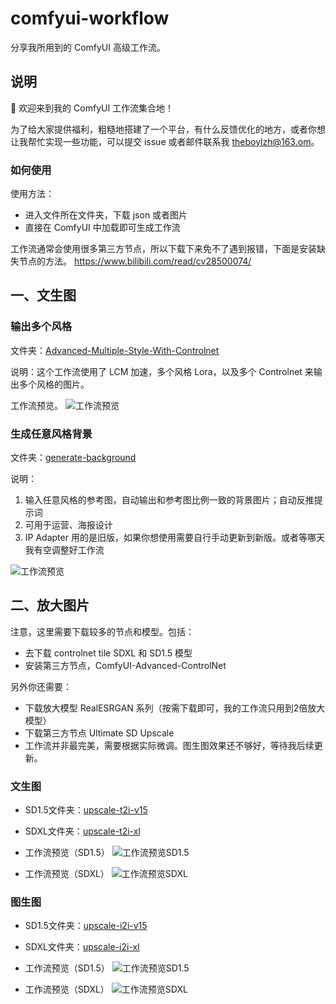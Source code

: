 # comfyui-workflow
分享我所用到的 ComfyUI 高级工作流。

## 说明
👏 欢迎来到我的 ComfyUI 工作流集合地！

为了给大家提供福利，粗糙地搭建了一个平台，有什么反馈优化的地方，或者你想让我帮忙实现一些功能，可以提交 issue 或者邮件联系我 theboylzh@163.om。

### 如何使用

使用方法：
- 进入文件所在文件夹，下载 json 或者图片
- 直接在 ComfyUI 中加载即可生成工作流

工作流通常会使用很多第三方节点，所以下载下来免不了遇到报错，下面是安装缺失节点的方法。
https://www.bilibili.com/read/cv28500074/

## 一、文生图
### 输出多个风格
文件夹：[Advanced-Multiple-Style-With-Controlnet](https://github.com/theboylzh/comfyui-workflow/tree/8630c32f27ddbf3d88d157a85d02f1c77fcf7853/Advanced-Multiple-Style-With-Controlnet)

说明：这个工作流使用了 LCM 加速，多个风格 Lora，以及多个 Controlnet 来输出多个风格的图片。

工作流预览。
![工作流预览](https://github.com/theboylzh/comfyui-workflow/blob/main/Advanced-Multiple-Style-With-Controlnet/workflow.j-previewpeg.jpeg)

### 生成任意风格背景
文件夹：[generate-background](https://github.com/theboylzh/comfyui-workflow/tree/f35ef9abad818255ecc2a9428f37e2e75fd8e3d1/generate-background)

说明：
1. 输入任意风格的参考图，自动输出和参考图比例一致的背景图片；自动反推提示词
2. 可用于运营、海报设计
3. IP Adapter 用的是旧版，如果你想使用需要自行手动更新到新版。或者等哪天我有空调整好工作流

![工作流预览](https://github.com/theboylzh/comfyui-workflow/blob/f35ef9abad818255ecc2a9428f37e2e75fd8e3d1/generate-background/preview.jpeg)


## 二、放大图片
注意，这里需要下载较多的节点和模型。包括：
- 去下载 controlnet tile SDXL 和 SD1.5 模型
- 安装第三方节点，ComfyUI-Advanced-ControlNet

另外你还需要：
- 下载放大模型 RealESRGAN 系列（按需下载即可，我的工作流只用到2倍放大模型）
- 下载第三方节点 Ultimate SD Upscale
- 工作流并非最完美，需要根据实际微调。图生图效果还不够好，等待我后续更新。


### 文生图
- SD1.5文件夹：[upscale-t2i-v15](https://github.com/theboylzh/comfyui-workflow/tree/749580543c66d0fb6d1e4e460bcc15bddc1b878f/upscale-t2i-v15)
- SDXL文件夹：[upscale-t2i-xl](https://github.com/theboylzh/comfyui-workflow/tree/749580543c66d0fb6d1e4e460bcc15bddc1b878f/upscale-t2i-xl)
 


- 工作流预览（SD1.5）
![工作流预览SD1.5](https://github.com/theboylzh/comfyui-workflow/blob/main/upscale-t2i-v15/preview.jpeg)
- 工作流预览（SDXL）
![工作流预览SDXL](https://github.com/theboylzh/comfyui-workflow/blob/main/upscale-t2i-xl/preview.jpeg)

### 图生图
- SD1.5文件夹：[upscale-i2i-v15](https://github.com/theboylzh/comfyui-workflow/tree/749580543c66d0fb6d1e4e460bcc15bddc1b878f/upscale-i2i-v15)
- SDXL文件夹：[upscale-i2i-xl](https://github.com/theboylzh/comfyui-workflow/tree/749580543c66d0fb6d1e4e460bcc15bddc1b878f/upscale-i2i-xl)
 


- 工作流预览（SD1.5）
![工作流预览SD1.5](https://github.com/theboylzh/comfyui-workflow/blob/main/upscale-i2i-v15/preview.jpeg)
- 工作流预览（SDXL）
![工作流预览SDXL](https://github.com/theboylzh/comfyui-workflow/blob/main/upscale-i2i-xl/preview.jpeg)


